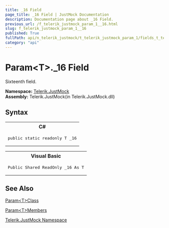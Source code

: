 ```yaml
---
title: _16 Field
page_title: _16 Field | JustMock Documentation
description: Documentation page about _16 Field.
previous_url: /f_telerik_justmock_param_1__16.html
slug: f_telerik_justmock_param_1__16
published: True
fullPath: api/n_telerik_justmock/t_telerik_justmock_param_1/fields_t_telerik_justmock_param_1/f_telerik_justmock_param_1__16
category: "api"
---
```


# Param&lt;T&gt;._16 Field



Sixteenth field.


 **Namespace:**  [Telerik.JustMock](n_telerik_justmock) <br> **Assembly:** Telerik.JustMock(in Telerik.JustMock.dll)
## Syntax


<div id="syntaxCodeBlocks" class="code"><span codeLanguage="CSharp"><table><tr><th>C#</th></tr><tr><td><pre xml:space="preserve"><span class="keyword">public</span> <span class="keyword">static</span> <span class="keyword">readonly</span> T <span class="identifier">_16</span></pre></td></tr></table></span><span codeLanguage="VisualBasicDeclaration"><table><tr><th>Visual Basic</th></tr><tr><td><pre xml:space="preserve"><span class="keyword">Public</span> <span class="keyword">Shared</span> <span class="keyword">ReadOnly</span> <span class="identifier">_16</span> <span class="keyword">As</span> T</pre></td></tr></table></span></div>


## See Also



 [Param&lt;T&gt;Class](t_telerik_justmock_param_1) 

 [Param&lt;T&gt;Members](allmembers_t_telerik_justmock_param_1) 

 [Telerik.JustMock Namespace](n_telerik_justmock) 




